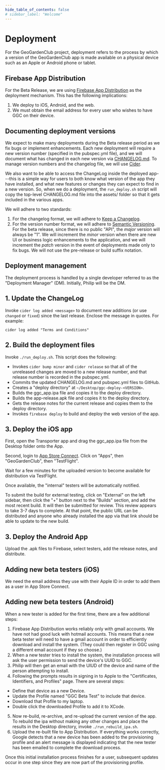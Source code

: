 ```yaml
---
hide_table_of_contents: false
# sidebar_label: "Welcome"
---
```


# Deployment

For the GeoGardenClub project, deployment refers to the process by which a version of the GeoGardenClub app is made available on a physical device such as an Apple or Android phone or tablet.

## Firebase App Distribution

For the Beta Release, we are using [Firebase App Distribution](https://firebase.google.com/docs/app-distribution) as the deployment mechanism. This has the following implications:

1. We deploy to iOS, Android, and the web.
2. We must obtain the email address for every user who wishes to have GGC on their device. 

## Documenting deployment versions

We expect to make many deployments during the Beta release period as we fix bugs or implement enhancements. Each new deployment will require a new version number (specified in the pubspec.yml file), and we will document what has changed in each new version via [CHANGELOG.md](https://github.com/geogardenclub/ggc_app/blob/main/CHANGELOG.md).  To manage version numbers and the changelog file, we will use [Cider](https://pub.dev/packages/cider).

We also want to be able to access the ChangeLog inside the deployed app---this is a simple way for users to both know what version of the app they have installed, and what new features or changes they can expect to find in a new version.  So, when we do a deployment, the `run_deploy.sh` script will copy the top-level CHANGELOG.md file into the assets/ folder so that it gets included in the various apps.

We will adhere to two standards:
1. For the changelog format, we will adhere to [Keep a Changelog](https://keepachangelog.com/en/1.0.0/).
2. For the version number format, we will adhere to [Semantic Versioning](https://semver.org/spec/v2.0.0.html). For the beta release, since there is no public "API", the *major* version will always be "1". We will increment the *minor* version when there are new UI or business logic enhancements to the application, and we will increment the *patch* version in the event of deployments made only to fix bugs. We will not use the pre-release or build suffix notation.

## Deployment management

The deployment process is handled by a single developer referred to as the "Deployment Manager" (DM). Initially, Philip will be the DM.

## 1. Update the ChangeLog

Invoke `cider log added <message>` to document new additions (or use `changed` or `fixed`) since the last release. Enclose the message in quotes. For example:

```shell
cider log added "Terms and Conditions"
```

## 2. Build the deployment files

Invoke `./run_deploy.sh`.  This script does the following:

* Invokes `cider bump minor` and `cider release` so that all of the unreleased changes are moved to a new release number, and that release number is recorded in the pubspec.yml.
* Commits the updated CHANGELOG.md and pubspec.yml files to GitHub.
* Creates a "deploy directory" at `~/Desktop/ggc-deploy-<VERSION>`.
* Builds the ggc_app.ipa file and copies it to the deploy directory.
* Builds the app-release.apk file and copies it to the deploy directory.
* Gets the release notes for the current release and copies them to the deploy directory.
* Invokes `firebase deploy` to build and deploy the web version of the app.

## 3. Deploy the iOS app

First, open the Transporter app and drag the ggc_app.ipa file from the Desktop folder onto the App. 

Second, login to [App Store Connect](https://appstoreconnect.apple.com/login). Click on "Apps", then "GeoGardenClub", then "TestFlight".

Wait for a few minutes for the uploaded version to become available for distribution via TestFlight.

Once available, the "internal" testers will be automatically notified.  

To submit the build for external testing, click on "External" on the left sidebar, then click the "+" button next to the "Builds" section, and add the most recent build. It will then be submitted for review. This review appears to take 3-7 days to complete. At that point, the public URL can be distributed and anyone who already installed the app via that link should be able to update to the new build. 

## 3. Deploy the Android App

Upload the .apk files to Firebase, select testers, add the release notes, and distribute.

## Adding new beta testers (iOS)

We need the email address they use with their Apple ID in order to add them as a user in App Store Connect.

## Adding new beta testers (Android)

When a new tester is added for the first time, there are a few additional steps:

1. Firebase App Distribution works reliably only with gmail accounts. We have not had good luck with hotmail accounts. This means that a new beta tester will need to have a gmail account in order to efficiently download and install the system. (They could then register in GGC using a different email account if they so choose.)
2. When a new tester tries to install the system, the installation process will ask the user permission to send the device's UUID to GGC. 
3. Philip will then get an email with the UIUD of the device and name of the person attempting to install.
4. Following the prompts results in signing in to Apple to the "Certificates, Identifiers, and Profiles" page. There are several steps:
  * Define that device as a new Device.
  * Update the Profile named "GGC Beta Test" to include that device.
  * Download that Profile to my laptop.
  * Double click the downloaded Profile to add it to XCode. 
5. Now re-build, re-archive, and re-upload the current version of the app. To rebuild the ipa without making any other changes and place the results in the Desktop directory, invoke `./run_rebuild_ipa.sh`.
6. Upload the re-built file to App Distribution. If everything works correctly, Google detects that a new device has been added to the provisioning profile and an alert message is displayed indicating that the new tester has been emailed to complete the download process.

Once this initial installation process finishes for a user, subsequent updates occur in one step since they are now part of the provisioning profile.
